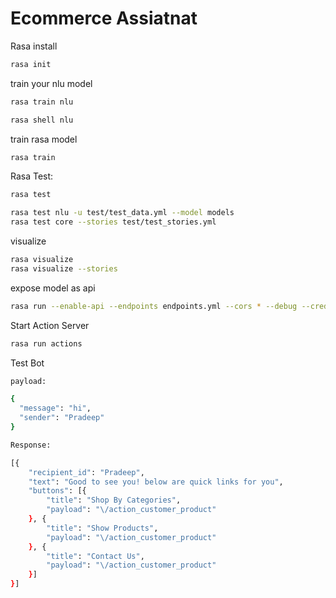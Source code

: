 # Ecommerce Assiatnat

Rasa install
```bash
rasa init
```
train your nlu model
```bash
rasa train nlu

rasa shell nlu
```
train rasa model
```bash
rasa train
```
Rasa Test:
```bash
rasa test

rasa test nlu -u test/test_data.yml --model models
rasa test core --stories test/test_stories.yml
```
visualize
```bash
rasa visualize
rasa visualize --stories
```
expose model as api
```bash
rasa run --enable-api --endpoints endpoints.yml --cors * --debug --credentials credentials.yml --log-file logs.json
```
Start Action Server
```bash
rasa run actions
```

Test Bot
```bash
payload:

{
  "message": "hi",
  "sender": "Pradeep"
}

Response:

[{
	"recipient_id": "Pradeep",
	"text": "Good to see you! below are quick links for you",
	"buttons": [{
		"title": "Shop By Categories",
		"payload": "\/action_customer_product"
	}, {
		"title": "Show Products",
		"payload": "\/action_customer_product"
	}, {
		"title": "Contact Us",
		"payload": "\/action_customer_product"
	}]
}]

```
